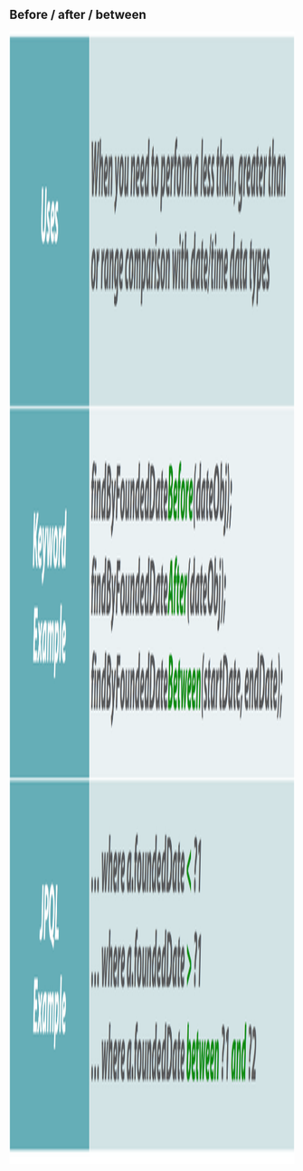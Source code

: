 ## Before / after / between

<img src="lib/images/before-after.png" alt="Before/after/between each" style="height: 50vh" />
